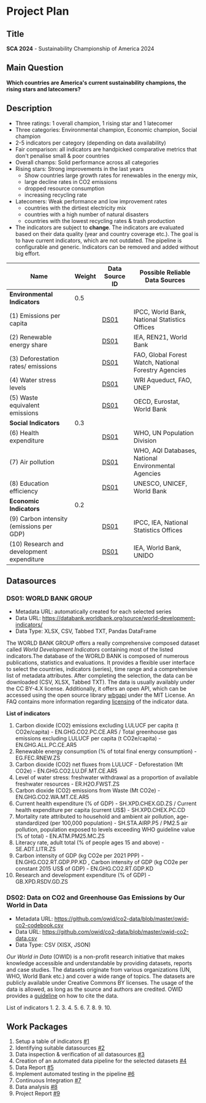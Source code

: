 # Project Plan

## Title
<!-- Give your project a short title. -->
**SCA 2024** - Sustainability Championship of America 2024

## Main Question

<!-- Think about one main question you want to answer based on the data. -->
**Which countries are America's current sustainability champions, the rising stars and latecomers?**

## Description

<!-- Describe your data science project in max. 200 words. Consider writing about why and how you attempt it. -->
- Three  ratings: 1 overall champion, 1 rising star and 1 latecomer 
- Three categories: Environmental champion, Economic champion, Social champion
- 2-5 indicators per category (depending on data availability)
- Fair comparison: all indicators are handpicked comparative metrics that don't penalise small & poor countries
- Overall champs: Solid performance across all categories
- Rising stars: Strong improvements in the last years
    - Show countries large growth rates for renewables in the energy mix, 
    - large decline rates in CO2 emissions
    - dropped resource consumption
    - increasing recycling rate
- Latecomers: Weak performance and low improvement rates
    - countries with the dirtiest electricity mix
    - countries with a high number of natural disasters
    - countries with the lowest recycling rates & trash production
- The indicators are subject to **change**. The indicators are evaluated based on their data quality (year and country coverage etc.). The goal is to have current indicators, which are not outdated. The pipeline is configurable and generic. Indicators can be removed and added without big effort.

| Name                                      | Weight | Data Source ID | Possible Reliable Data Sources                  |
|-------------------------------------------|--------|----------------|------------------------------------------------|
| **Environmental Indicators**              | 0.5 |
| (1) Emissions per capita                  ||[DS01](#ds01-world-bank-group) | IPCC, World Bank, National Statistics Offices   |
| (2) Renewable energy share ||[DS01](#ds01-world-bank-group) | IEA, REN21, World Bank                         |
| (3) Deforestation rates/ emissions   ||[DS01](#ds01-world-bank-group)| FAO, Global Forest Watch, National Forestry Agencies |
| (4) Water stress levels                       || [DS01](#ds01-world-bank-group)| WRI Aqueduct, FAO, UNEP                        |
| (5) Waste equivalent emissions      || [DS01](#ds01-world-bank-group) | OECD, Eurostat, World Bank                     |
| **Social Indicators**                     | 0.3 |
| (6) Health expenditure             ||[DS01](#ds01-world-bank-group)| WHO, UN Population Division |
| (7) Air pollution                       || [DS01](#ds01-world-bank-group) | WHO, AQI Databases, National Environmental Agencies |
| (8) Education efficiency                       || [DS01](#ds01-world-bank-group)| UNESCO, UNICEF, World Bank                     |
| **Economic Indicators**                   |0.2 |
| (9) Carbon intensity (emissions per GDP)      ||[DS01](#ds01-world-bank-group) | IPCC, IEA, National Statistics Offices         |
| (10) Research and development expenditure    || [DS01](#ds01-world-bank-group) | IEA, World Bank, UNIDO                         |



## Datasources

<!-- Describe each datasources you plan to use in a section. Use the prefic "DatasourceX" where X is the id of the datasource. -->

### DS01: WORLD BANK GROUP
* Metadata URL: automatically created for each selected series
* Data URL: https://databank.worldbank.org/source/world-development-indicators/
* Data Type: XLSX, CSV, Tabbed TXT, Pandas DataFrame

The WORLD BANK GROUP offers a really comprehensive composed dataset called *World Development Indicators* containing most of the listed indicators.The database of the WORLD BANK is composed of numerous publications, statistics and evaluations. It provides a flexible user interface to select the countries, indicators (series), time range and a comprehensive list of metadata attributes. After completing the selection, the data can be downloaded (CSV, XLSX, Tabbed TXT). The data is usually availably under the CC BY-4.X license. Additionally, it offers an open API, which can be accessed using the open source library [wbgapi](https://pypi.org/project/wbgapi/) under the MIT License.
An FAQ contains more information regarding [licensing](https://datacatalog.worldbank.org/public-licenses#cc-by) of the indicator data.


**List of indicators**
1. Carbon dioxide (CO2) emissions excluding LULUCF per capita (t CO2e/capita) - EN.GHG.CO2.PC.CE.AR5 / Total greenhouse gas emissions excluding LULUCF per capita (t CO2e/capita) - EN.GHG.ALL.PC.CE.AR5
2. Renewable energy consumption (% of total final energy consumption) - EG.FEC.RNEW.ZS
3. Carbon dioxide (CO2) net fluxes from LULUCF - Deforestation (Mt CO2e) - EN.GHG.CO2.LU.DF.MT.CE.AR5
4. Level of water stress: freshwater withdrawal as a proportion of available freshwater resources - ER.H2O.FWST.ZS
5. Carbon dioxide (CO2) emissions from Waste (Mt CO2e) - EN.GHG.CO2.WA.MT.CE.AR5
6. Current health expenditure (% of GDP) - SH.XPD.CHEX.GD.ZS / Current health expenditure per capita (current US$) - SH.XPD.CHEX.PC.CD
7. Mortality rate attributed to household and ambient air pollution, age-standardized (per 100,000 population) - SH.STA.AIRP.P5 / PM2.5 air pollution, population exposed to levels exceeding WHO guideline value (% of total) - EN.ATM.PM25.MC.ZS
8. Literacy rate, adult total (% of people ages 15 and above) - SE.ADT.LITR.ZS
9. Carbon intensity of GDP (kg CO2e per 2021 PPP) - EN.GHG.CO2.RT.GDP.PP.KD , Carbon intensity of GDP (kg CO2e per constant 2015 US$ of GDP) - EN.GHG.CO2.RT.GDP.KD
10. Research and development expenditure (% of GDP) - GB.XPD.RSDV.GD.ZS

### DS02: Data on CO2 and Greenhouse Gas Emissions by Our World in Data
* Metadata URL: https://github.com/owid/co2-data/blob/master/owid-co2-codebook.csv 
* Data URL: https://github.com/owid/co2-data/blob/master/owid-co2-data.csv 
* Data Type: CSV (XlSX, JSON)

*Our World in Data* (OWID) is a non-profit research initiative that makes knowledge accessible and understandable by providing datasets, reports and case studies. The datasets originate from various organizations (UN, WHO, World Bank etc.) and cover a wide range of topics. The datasets are publicly available under Creative Commons BY licenses. The usage of the data is allowed, as long as the source and authors are credited. OWID provides a [guideline](https://ourworldindata.org/faqs#citing-work-produced-by-third-parties-and-made-available-by-our-world-in-data) on how to cite the data. 

List of indicators
1.
2.
3.
4.
5.
6.
7.
8.
9.
10.

## Work Packages

<!-- List of work packages ordered sequentially, each pointing to an issue with more details. -->
1. Setup a table of indicators [#1](https://github.com/FabianHildebrandt/made-fabianhildebrandt/issues/1)
2. Identifying suitable datasources [#2](https://github.com/FabianHildebrandt/made-fabianhildebrandt/issues/2)
3. Data inspection & verification of all datasources [#3](https://github.com/FabianHildebrandt/made-fabianhildebrandt/issues/3)
4. Creation of an automated data pipeline for the selected datasets [#4](https://github.com/FabianHildebrandt/made-fabianhildebrandt/issues/4)
5. Data Report [#5](https://github.com/FabianHildebrandt/made-fabianhildebrandt/issues/5)
6. Implement automated testing in the pipeline [#6](https://github.com/FabianHildebrandt/made-fabianhildebrandt/issues/6)
7. Continuous Integration [#7](https://github.com/FabianHildebrandt/made-fabianhildebrandt/issues/7)
8. Data analysis [#8](https://github.com/FabianHildebrandt/made-fabianhildebrandt/issues/8)
9. Project Report [#9](https://github.com/FabianHildebrandt/made-fabianhildebrandt/issues/9)
